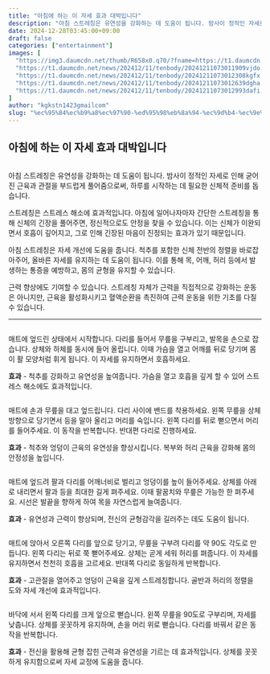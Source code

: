 ```yaml
---
title: "아침에 하는 이 자세 효과 대박입니다"
description: "아침 스트레칭은 유연성을 강화하는 데 도움이 됩니다. 밤사이 정적인 자세로 인해 굳어진 근육과 관절을 부드럽게 풀어줌으로써, 하루를 시작하는 데 필요한 신체적 준비를 돕습니다."
date: 2024-12-28T03:45:00+09:00
draft: false
categories: ["entertainment"]
images: [
  "https://img3.daumcdn.net/thumb/R658x0.q70/?fname=https://t1.daumcdn.net/news/202412/11/tenbody/20241211073011468ettb.jpg"
  "https://t1.daumcdn.net/news/202412/11/tenbody/20241211073011909vjdo.gif"
  "https://t1.daumcdn.net/news/202412/11/tenbody/20241211073012308kgfx.gif"
  "https://t1.daumcdn.net/news/202412/11/tenbody/20241211073012639dgha.gif"
  "https://t1.daumcdn.net/news/202412/11/tenbody/20241211073012993dafi.gif"
]
author: "kgkstn1423gmailcom"
slug: "%ec%95%84%ec%b9%a8%ec%97%90-%ed%95%98%eb%8a%94-%ec%9d%b4-%ec%9e%90%ec%84%b8-%ed%9a%a8%ea%b3%bc-%eb%8c%80%eb%b0%95%ec%9e%85%eb%8b%88%eb%8b%a4"
---
```


<h2 >아침에 하는 이 자세 효과 대박입니다</h2> <figure ><img src="https://img3.daumcdn.net/thumb/R658x0.q70/?fname=https://t1.daumcdn.net/news/202412/11/tenbody/20241211073011468ettb.jpg" alt=""/></figure> <p>아침 스트레칭은 유연성을 강화하는 데 도움이 됩니다. 밤사이 정적인 자세로 인해 굳어진 근육과 관절을 부드럽게 풀어줌으로써, 하루를 시작하는 데 필요한 신체적 준비를 돕습니다.</p> <p>스트레칭은 스트레스 해소에 효과적입니다. 아침에 일어나자마자 간단한 스트레칭을 통해 신체의 긴장을 풀어주면, 정신적으로도 안정을 찾을 수 있습니다. 이는 신체가 이완되면서 호흡이 깊어지고, 그로 인해 긴장된 마음이 진정되는 효과가 있기 때문입니다.</p> <p>아침 스트레칭은 자세 개선에 도움을 줍니다. 척추를 포함한 신체 전반의 정렬을 바로잡아주어, 올바른 자세를 유지하는 데 도움이 됩니다. 이를 통해 목, 어깨, 허리 등에서 발생하는 통증을 예방하고, 몸의 균형을 유지할 수 있습니다.</p> <p>근력 향상에도 기여할 수 있습니다. 스트레칭 자체가 근력을 직접적으로 강화하는 운동은 아니지만, 근육을 활성화시키고 혈액순환을 촉진하여 근력 운동을 위한 기초를 다질 수 있습니다.</p> <hr /> <figure ><img src="https://t1.daumcdn.net/news/202412/11/tenbody/20241211073011909vjdo.gif" alt=""/></figure> <p>매트에 엎드린 상태에서 시작합니다. 다리를 들어서 무릎을 구부리고, 발목을 손으로 잡습니다. 상체와 하체를 동시에 들어 올립니다. 이때 가슴을 열고 어깨를 뒤로 당기며 몸이 활 모양처럼 휘게 됩니다. 이 자세를 유지하면서 호흡하세요.</p> <p><strong>효과</strong> - 척추를 강화하고 유연성을 높여줍니다. 가슴을 열고 호흡을 깊게 할 수 있어 스트레스 해소에도 효과적입니다.</p> <figure ><img src="https://t1.daumcdn.net/news/202412/11/tenbody/20241211073012308kgfx.gif" alt=""/></figure> <p>매트에 손과 무릎을 대고 엎드립니다. 다리 사이에 밴드를 착용하세요. 왼쪽 무릎을 상체 방향으로 당기면서 등을 말아 올리고 머리를 숙입니다. 왼쪽 다리를 뒤로 뻗으면서 머리를 들어주세요. 이 동작을 반복합니다. 반대편 다리로 진행하세요.</p> <p><strong>효과</strong> - 척추와 엉덩이 근육의 유연성을 향상시킵니다. 복부와 허리 근육을 강화해 몸의 안정성을 높입니다.</p> <figure ><img src="https://t1.daumcdn.net/news/202412/11/tenbody/20241211073012639dgha.gif" alt=""/></figure> <p>매트에 엎드려 팔과 다리를 어깨너비로 벌리고 엉덩이를 높이 들어주세요. 상체를 아래로 내리면서 팔과 등을 최대한 길게 펴주세요. 이때 팔꿈치와 무릎은 가능한 한 펴주세요. 시선은 발끝을 향하게 하여 목을 자연스럽게 늘여줍니다.</p> <p><strong>효과</strong> - 유연성과 근력이 향상되며, 전신의 균형감각을 길러주는 데도 도움이 됩니다.</p> <figure ><img src="https://t1.daumcdn.net/news/202412/11/tenbody/20241211073012993dafi.gif" alt=""/></figure> <p>매트에 앉아서 오른쪽 다리를 앞으로 당기고, 무릎을 구부려 다리를 약 90도 각도로 만듭니다. 왼쪽 다리는 뒤로 쭉 뻗어주세요. 상체는 곧게 세워 허리를 펴줍니다. 이 자세를 유지하면서 천천히 호흡을 고르세요. 반대쪽 다리로 동일하게 반복합니다.</p> <p><strong>효과</strong> - 고관절을 열어주고 엉덩이 근육을 깊게 스트레칭합니다. 골반과 허리의 정렬을 도와 자세 개선에 효과적입니다.</p> <figure ><img src="https://t1.daumcdn.net/news/202412/11/tenbody/20241211073013312npza.gif" alt=""/></figure> <p>바닥에 서서 왼쪽 다리를 크게 앞으로 뻗습니다. 왼쪽 무릎을 90도로 구부리며, 자세를 낮춥니다. 상체를 꼿꼿하게 유지하며, 손을 머리 위로 뻗습니다. 다리를 바꿔서 같은 동작을 반복합니다.</p> <p><strong>효과</strong> - 전신을 활용해 균형 잡힌 근력과 유연성을 기르는 데 효과적입니다. 상체를 꼿꼿하게 유지함으로써 자세 교정에 도움을 줍니다.</p>